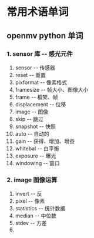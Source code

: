
# 常用术语单词
## openmv python 单词
### 1. sensor 库 -- 感光元件 
1. sensor -- 传感器
2. reset -- 重置
3. pixformat -- 像素格式
4. framesize -- 帧大小、图像大小
5. frame -- 框架、帧
6. displacement -- 位移
7. image -- 图像
8. skip -- 跳过
9. snapshot -- 快照
10. auto -- 自动的
11. gain -- 获得、增加、增益
12. whitebal -- 白平衡
13. exposure -- 曝光
14. windowing -- 窗口 
### 2. image 图像运算
1. invert -- 反
2. pixel -- 像素
3. statistics -- 统计数据
4. median -- 中位数
5. stdev -- 方差
6. 
